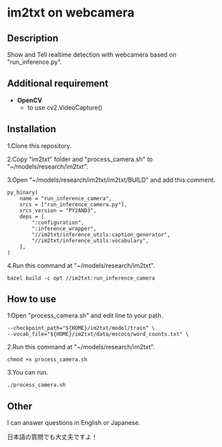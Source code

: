 # im2txt on webcamera


## Description
Show and Tell realtime detection with webcamera based on "run_inference.py".


## Additional requirement
* **OpenCV**
    * to use cv2.VideoCapture()


## Installation
1.Clone this repository.

2.Copy "im2txt" folder and "process_camera.sh" to "~/models/research/im2txt".

3.Open "~/models/research/im2txt/im2txt/BUILD" and add this comment.
```
py_binary(
    name = "run_inference_camera",
    srcs = ["run_inference_camera.py"],
    srcs_version = "PY2AND3",
    deps = [
        ":configuration",
        ":inference_wrapper",
        "//im2txt/inference_utils:caption_generator",
        "//im2txt/inference_utils:vocabulary",
    ],
)
```

4.Run this command at "~/models/research/im2txt".
```
bazel build -c opt //im2txt:run_inference_camera
```

## How to use
1.Open "process_camera.sh" and edit line to your path.
```
--checkpoint_path="${HOME}/im2txt/model/train" \
--vocab_file="${HOME}/im2txt/data/mscoco/word_counts.txt" \
```
2.Run this command at "~/models/research/im2txt".
```
chmod +x process_camera.sh
```
3.You can run.
```
./process_camera.sh
```

## Other
I can answer questions in English or Japanese.

日本語の質問でも大丈夫ですよ！
